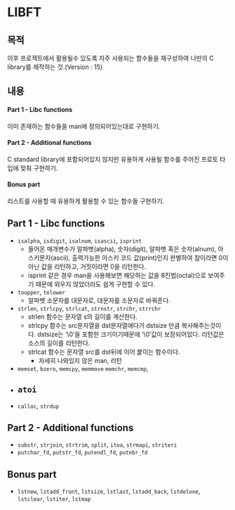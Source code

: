 # LIBFT

## 목적
이후 프로젝트에서 활용될수 있도록 자주 사용되는 함수들을 재구성하여 나만의 C library를 제작하는 것.(Version : 15)

## 내용
#### Part 1 - Libc functions
이미 존재하는 함수들을 man에 정의되어있는대로 구현하기.

#### Part 2 - Additional functions
C standard library에 포함되어있지 않지만 유용하게 사용될 함수를 주어진 프로토 타입에 맞춰 구현하기.

#### Bonus part
리스트를 사용할 때 유용하게 활용할 수 있는 함수들 구현하기.

## Part 1 - Libc functions

- `isalpha`, `isdigit`, `isalnum`, `isascii`, `isprint`
  - 들어온 매개변수가 알파벳(alpha), 숫자(digit), 알파벳 혹은 숫자(alnum), 아스키문자(ascii), 출력가능한 아스키 코드 값(print)인지 판별하여 참이라면 0이 아닌 값을 리턴하고, 거짓이라면 0을 리턴한다.
  - isprint 같은 경우 man을 사용해보면 해당하는 값을 8진법(octal)으로 보여주기 때문에 외우지 않았더라도 쉽게 구현할 수 있다.
- `toupper`, `tolower`
  - 알파벳 소문자를 대문자로, 대문자를 소문자로 바꿔준다.
- `strlen`, `strlcpy`, `strlcat`, `strnstr`, `strchr`, `strrchr`
  - strlen 함수는 문자열 s의 길이를 계산한다.
  - strlcpy 함수는 src문자열을 dst문자열에다가 dstsize 만큼 복사해주는것이다. dstsize는 ‘\0’을 포함한 크기이기때문에 ‘\0’값이 보장되어있다. 리턴값은 소스의 길이를 리턴한다.
  - strlcat 함수는 문자열 src를 dst뒤에 이어 붙이는 함수이다. 
    - 자세히 나와있지 않은 man, 리턴
- `memset`, `bzero`, `memcpy`, `memmove` `memchr`, `memcmp`,
- `atoi`
  - 
- `calloc`, `strdup`

## Part 2 - Additional functions

- `substr`, `strjoin`, `strtrim`, `split`, `itoa`, `strmapi`, `striteri`
- `putchar_fd`, `putstr_fd`, `putendl_fd`, `putnbr_fd`

## Bonus part

- `lstnew`, `lstadd_front`, `lstsize`, `lstlast`, `lstadd_back`, `lstdelone`, `lstclear`, `lstiter`, `lstmap`
